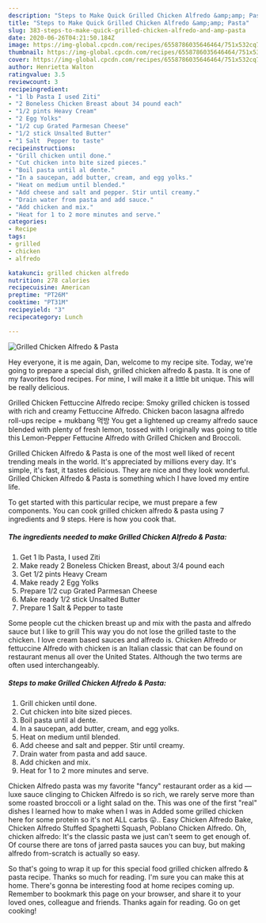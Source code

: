 ```yaml
---
description: "Steps to Make Quick Grilled Chicken Alfredo &amp;amp; Pasta"
title: "Steps to Make Quick Grilled Chicken Alfredo &amp;amp; Pasta"
slug: 383-steps-to-make-quick-grilled-chicken-alfredo-and-amp-pasta
date: 2020-06-26T04:21:50.184Z
image: https://img-global.cpcdn.com/recipes/6558786035646464/751x532cq70/grilled-chicken-alfredo-pasta-recipe-main-photo.jpg
thumbnail: https://img-global.cpcdn.com/recipes/6558786035646464/751x532cq70/grilled-chicken-alfredo-pasta-recipe-main-photo.jpg
cover: https://img-global.cpcdn.com/recipes/6558786035646464/751x532cq70/grilled-chicken-alfredo-pasta-recipe-main-photo.jpg
author: Henrietta Walton
ratingvalue: 3.5
reviewcount: 3
recipeingredient:
- "1 lb Pasta I used Ziti"
- "2 Boneless Chicken Breast about 34 pound each"
- "1/2 pints Heavy Cream"
- "2 Egg Yolks"
- "1/2 cup Grated Parmesan Cheese"
- "1/2 stick Unsalted Butter"
- "1 Salt  Pepper to taste"
recipeinstructions:
- "Grill chicken until done."
- "Cut chicken into bite sized pieces."
- "Boil pasta until al dente."
- "In a saucepan, add butter, cream, and egg yolks."
- "Heat on medium until blended."
- "Add cheese and salt and pepper. Stir until creamy."
- "Drain water from pasta and add sauce."
- "Add chicken and mix."
- "Heat for 1 to 2 more minutes and serve."
categories:
- Recipe
tags:
- grilled
- chicken
- alfredo

katakunci: grilled chicken alfredo 
nutrition: 278 calories
recipecuisine: American
preptime: "PT26M"
cooktime: "PT31M"
recipeyield: "3"
recipecategory: Lunch

---
```



![Grilled Chicken Alfredo &amp; Pasta](https://img-global.cpcdn.com/recipes/6558786035646464/751x532cq70/grilled-chicken-alfredo-pasta-recipe-main-photo.jpg)

Hey everyone, it is me again, Dan, welcome to my recipe site. Today, we're going to prepare a special dish, grilled chicken alfredo &amp; pasta. It is one of my favorites food recipes. For mine, I will make it a little bit unique. This will be really delicious.

Grilled Chicken Fettuccine Alfredo recipe: Smoky grilled chicken is tossed with rich and creamy Fettuccine Alfredo. Chicken bacon lasagna alfredo roll-ups recipe + mukbang 먹방 You get a lightened up creamy alfredo sauce blended with plenty of fresh lemon, tossed with I originally was going to title this Lemon-Pepper Fettucine Alfredo with Grilled Chicken and Broccoli.

Grilled Chicken Alfredo &amp; Pasta is one of the most well liked of recent trending meals in the world. It's appreciated by millions every day. It's simple, it's fast, it tastes delicious. They are nice and they look wonderful. Grilled Chicken Alfredo &amp; Pasta is something which I have loved my entire life.


To get started with this particular recipe, we must prepare a few components. You can cook grilled chicken alfredo &amp; pasta using 7 ingredients and 9 steps. Here is how you cook that.

<!--inarticleads1-->

##### The ingredients needed to make Grilled Chicken Alfredo &amp; Pasta:

1. Get 1 lb Pasta, I used Ziti
1. Make ready 2 Boneless Chicken Breast, about 3/4 pound each
1. Get 1/2 pints Heavy Cream
1. Make ready 2 Egg Yolks
1. Prepare 1/2 cup Grated Parmesan Cheese
1. Make ready 1/2 stick Unsalted Butter
1. Prepare 1 Salt &amp; Pepper to taste


Some people cut the chicken breast up and mix with the pasta and alfredo sauce but I like to grill This way you do not lose the grilled taste to the chicken. I love cream based sauces and alfredo is. Chicken Alfredo or fettuccine Alfredo with chicken is an Italian classic that can be found on restaurant menus all over the United States. Although the two terms are often used interchangeably. 

<!--inarticleads2-->

##### Steps to make Grilled Chicken Alfredo &amp; Pasta:

1. Grill chicken until done.
1. Cut chicken into bite sized pieces.
1. Boil pasta until al dente.
1. In a saucepan, add butter, cream, and egg yolks.
1. Heat on medium until blended.
1. Add cheese and salt and pepper. Stir until creamy.
1. Drain water from pasta and add sauce.
1. Add chicken and mix.
1. Heat for 1 to 2 more minutes and serve.


Chicken Alfredo pasta was my favorite &#34;fancy&#34; restaurant order as a kid — luxe sauce clinging to Chicken Alfredo is so rich, we rarely serve more than some roasted broccoli or a light salad on the. This was one of the first &#34;real&#34; dishes I learned how to make when I was in Added some grilled chicken here for some protein so it&#39;s not ALL carbs 😛.. Easy Chicken Alfredo Bake, Chicken Alfredo Stuffed Spaghetti Squash, Poblano Chicken Alfredo. Oh, chicken alfredo: It&#39;s the classic pasta we just can&#39;t seem to get enough of. Of course there are tons of jarred pasta sauces you can buy, but making alfredo from-scratch is actually so easy. 

So that's going to wrap it up for this special food grilled chicken alfredo &amp; pasta recipe. Thanks so much for reading. I'm sure you can make this at home. There's gonna be interesting food at home recipes coming up. Remember to bookmark this page on your browser, and share it to your loved ones, colleague and friends. Thanks again for reading. Go on get cooking!
